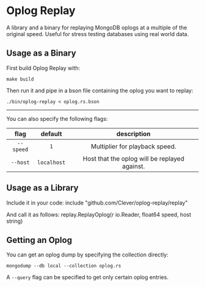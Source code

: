 Oplog Replay
============

A library and a binary for replaying MongoDB oplogs at a multiple of the original speed. Useful for stress testing databases using real world data.

Usage as a Binary
-----------------

First build Oplog Replay with:

`make build`

Then run it and pipe in a bson file containing the oplog you want to replay:

`./bin/oplog-replay < oplog.rs.bson`

-----

You can also specify the following flags:

flag      | default     | description
:-------: | :---------: | :---------:
`--speed` | `1`         | Multiplier for playback speed.
`--host`  | `localhost` | Host that the oplog will be replayed against.


Usage as a Library
------------------

Include it in your code: include "github.com/Clever/oplog-replay/replay"

And call it as follows: replay.ReplayOplog(r io.Reader, float64 speed, host string)


Getting an Oplog
----------------

You can get an oplog dump by specifying the collection directly:

`mongodump --db local --collection oplog.rs`

A `--query` flag can be specified to get only certain oplog entries.
